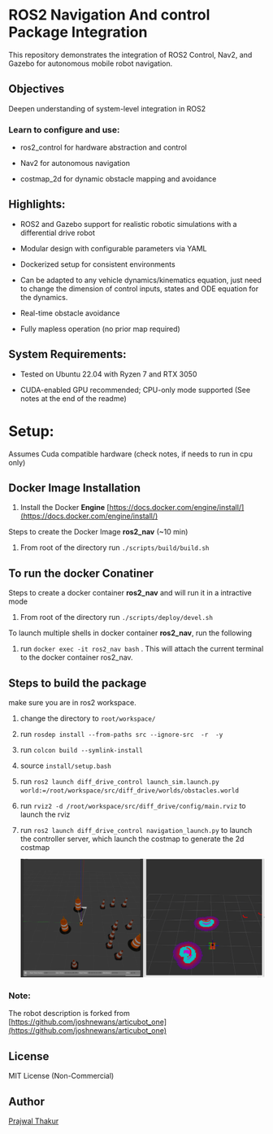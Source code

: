 # ROS2 Navigation And control Package Integration

This repository demonstrates the integration of ROS2 Control, Nav2, and Gazebo for autonomous mobile robot navigation.


## Objectives
Deepen understanding of system-level integration in ROS2

### Learn to configure and use:

- ros2_control for hardware abstraction and control

- Nav2 for autonomous navigation

- costmap_2d for dynamic obstacle mapping and avoidance

## Highlights: 
- ROS2 and Gazebo support for realistic robotic simulations with a differential drive robot

- Modular design with configurable parameters via YAML

- Dockerized setup for consistent environments

- Can be adapted to any vehicle dynamics/kinematics equation, just need to change the dimension of control inputs, states and  ODE equation for the dynamics.

- Real-time obstacle avoidance

- Fully mapless operation (no prior map required)

## System Requirements:

- Tested on Ubuntu 22.04 with Ryzen 7 and RTX 3050

- CUDA-enabled GPU recommended; CPU-only mode supported (See notes at the end of the readme)

<!-- ## Demo Videos:

`non_ros/example_video/`: Matplotlib-based simulation

`mppi_planner/example_video/`: ROS2 + Gazebo simulation -->

# Setup:
Assumes Cuda compatible hardware (check notes, if needs to run in cpu only)
## Docker Image Installation 
1. Install the Docker **Engine** [https://docs.docker.com/engine/install/](https://docs.docker.com/engine/install/)

Steps to create the Docker Image **ros2_nav** (~10 min)
1. From root of the directory  run  `./scripts/build/build.sh`


## To run the docker Conatiner

Steps to create a docker container **ros2_nav** and will run it in a intractive mode

1. From root of the directory run `./scripts/deploy/devel.sh`

To launch multiple shells in docker container **ros2_nav**, run the following
1. run `docker exec -it ros2_nav bash` . This will attach the current terminal to the docker container ros2_nav. 

## Steps to build the package

make sure you are in ros2 workspace.
1. change the directory to `root/workspace/`
2. run `rosdep install --from-paths src --ignore-src  -r  -y`
3. run `colcon build --symlink-install`
4. source `install/setup.bash`
5. run `ros2 launch diff_drive_control launch_sim.launch.py world:=/root/workspace/src/diff_drive/worlds/obstacles.world`
6. run `rviz2 -d /root/workspace/src/diff_drive/config/main.rviz` to launch the rviz
7. run `ros2 launch diff_drive_control navigation_launch.py` to launch the controller server, which launch the costmap to generate the 2d costmap
     
     
     ![alt text](images/local_costmap.png)


<!-- ## Steps to run the simulation in simple python and Matplotlib simulation
1. run `cd root/workspace/src/non_ros`
2. run `python3 main.py`

### Discription of files
1. `main.py` : Main script to launch mppi function and visualization script
2. `dyn_visualization.py`: Script to simulate dynamics and visualization
3. `mppi.py`: Main logic for the mppi planner
4. `config/sim_config.yaml`: Configurations related to simulations, dynamics and mppi-planner

#### Note:
1. Obstacles, start, and goal positions can be randomly generated by changing the seed in `sim_config.yaml`
2. Currently, the start and goal are deterministically set and can be modified in `main.get_start_goal`



https://github.com/user-attachments/assets/f546e0e0-457c-4443-befe-497f6370a613



# Steps to run the simulation in ROS2
After building the package, run the following launch files
1. run `ros2 launch mppi_planner mppi_planner.launch.py`  
this will run the simulation node spawn the obstacles
2. run `ros2 run mppi_planner mppi_planner_node` 
this will run the mppi_planning_node.py which contains the mppi planning logic

note: It may happen that launching Gazebo for the first time fails or some elements are not spawned. In that case, stop the process and relaunch it.

### Discription of files
```
|-- config
|   |-- mppi_rviz.rviz
|   |-- sim_config.yaml
|-- launch
|   |-- mppi_planner.launch.py
|-- mppi_planner
|   |-- mppi_class.py
|   |-- mppi_planner_node.py
|   `-- spawn_cylinder.py

```
1. `mppi_planner.launch.py` : Launch file to run the simulation node spawn the obstacles
2. `mppi_class.py`: Script to run the mppi-planning algorithm
3. `spawn_cylinder.py`: Script to spawn the obstacles, included in launch file
3. `mppi_rviz.rviz`: Rviz Configuration
4. `sim_config.yaml`: Configurations related to simulations, dynamics and mppi-planner

#### Note:
1. Obstacles, goal positions are hard coded in  `mppi_planner/config/sim_config.yaml`
2. MPPI is aware of the all the static obstacles



https://github.com/user-attachments/assets/8f08e8bb-debb-4088-8320-08d60748fde6



## TO DO:
- [] Add Unit Test Cases
- [] Implement MPPI in C++
- [] Utilize the local costmap to generate motion plans using MPPI.
- [] CVar MPPI for stochastic dynamics


## Note:
If the system doesnt support CUDA, then, in ros2_nav.Dockerfile:
- Change the base image from  `FROM  nvidia/cuda:12.6.0-cudnn-devel-ubuntu22.04` to `FROM ubuntu:22.04`
- Change the jax-cuda installation from `RUN pip3 install  "jax[cuda12]" ` to  `RUN pip3 install "jax[cpu]" -f https://storage.googleapis.com/jax-releases/jax_releases.html`
-In `deploy/devel.sh` change mode from `"gpu"` to `"cpu"` -->

### Note:
The robot description is forked from [https://github.com/joshnewans/articubot_one](https://github.com/joshnewans/articubot_one) 
## License
MIT License (Non-Commercial)







## Author
[Prajwal Thakur](https://github.com/prajwalthakur) 

